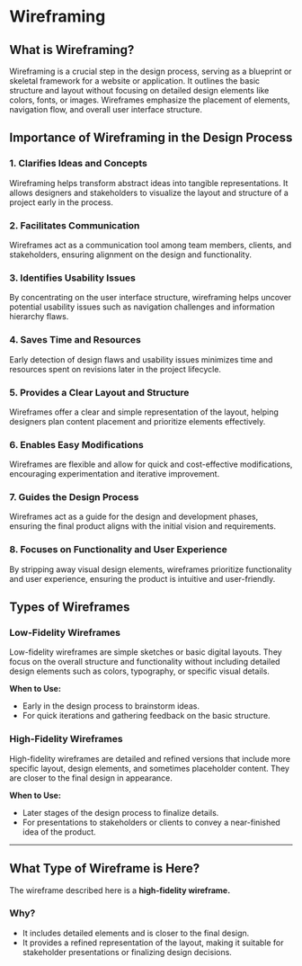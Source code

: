 # Wireframing

## What is Wireframing?  
Wireframing is a crucial step in the design process, serving as a blueprint or skeletal framework for a website or application. It outlines the basic structure and layout without focusing on detailed design elements like colors, fonts, or images. Wireframes emphasize the placement of elements, navigation flow, and overall user interface structure.

## Importance of Wireframing in the Design Process  

### 1. Clarifies Ideas and Concepts  
Wireframing helps transform abstract ideas into tangible representations. It allows designers and stakeholders to visualize the layout and structure of a project early in the process.  

### 2. Facilitates Communication  
Wireframes act as a communication tool among team members, clients, and stakeholders, ensuring alignment on the design and functionality.  

### 3. Identifies Usability Issues  
By concentrating on the user interface structure, wireframing helps uncover potential usability issues such as navigation challenges and information hierarchy flaws.  

### 4. Saves Time and Resources  
Early detection of design flaws and usability issues minimizes time and resources spent on revisions later in the project lifecycle.  

### 5. Provides a Clear Layout and Structure  
Wireframes offer a clear and simple representation of the layout, helping designers plan content placement and prioritize elements effectively.  

### 6. Enables Easy Modifications  
Wireframes are flexible and allow for quick and cost-effective modifications, encouraging experimentation and iterative improvement.  

### 7. Guides the Design Process  
Wireframes act as a guide for the design and development phases, ensuring the final product aligns with the initial vision and requirements.  

### 8. Focuses on Functionality and User Experience  
By stripping away visual design elements, wireframes prioritize functionality and user experience, ensuring the product is intuitive and user-friendly.  

## Types of Wireframes  

### Low-Fidelity Wireframes  
Low-fidelity wireframes are simple sketches or basic digital layouts. They focus on the overall structure and functionality without including detailed design elements such as colors, typography, or specific visual details.  

**When to Use:**  
- Early in the design process to brainstorm ideas.  
- For quick iterations and gathering feedback on the basic structure.  

### High-Fidelity Wireframes  
High-fidelity wireframes are detailed and refined versions that include more specific layout, design elements, and sometimes placeholder content. They are closer to the final design in appearance.  

**When to Use:**  
- Later stages of the design process to finalize details.  
- For presentations to stakeholders or clients to convey a near-finished idea of the product.  

---

## What Type of Wireframe is Here?  
The wireframe described here is a **high-fidelity wireframe.**  

### Why?  
- It includes detailed elements and is closer to the final design.  
- It provides a refined representation of the layout, making it suitable for stakeholder presentations or finalizing design decisions.
